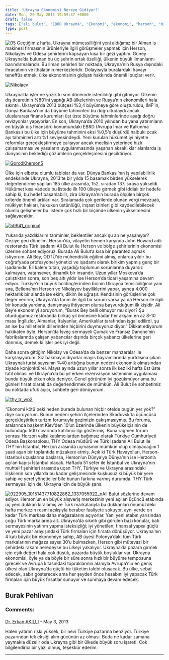 ```yaml
---
title: 'Ukrayna Ekonomisi Nereye Gidiyor?'
date: Mon, 20 May 2013 19:59:37 +0000
draft: false
tags: ["ali bulut", "EBRD Ukrayna", "Ekonomi", "ekonomi", "herson", "Nikolayev", "Odesa", "THY", "THY Odesa", "Turizm", "Ukrayna", "Ukrayna ekonomi", "Ukrayna limanlar", "Ukrayna Türk Toplumu", "Yaşam"]
type: post
---
```


[![05](http://burakpehlivan.org/wp-content/uploads/2013/05/05.jpg)](http://burakpehlivan.org/1423/ukrayna-ekonomisi-nereye-gidiyor-burak-pehlivan/attachment/05/)
Geçtiğimiz hafta, Ukrayna mümessilliğini yeni aldığımız bir Alman iş makinesi firmasının ürünleriyle ilgili görüşmeler yapmak için Herson, Nikolayev ve Odesa şehirlerini kapsayan kısa bir gezi yaptım. Güney Ukrayna’da bulunan bu üç şehrin ortak özelliği, ülkenin büyük limanlarını barındırmalarıdır. Bu liman şehirleri bir noktada, Ukrayna’nın Rusya dışındaki ihracatının ve ithalatının merkezleridir. Dolayısıyla buralardaki havayı teneffüs etmek, ülke ekonomisinin gidişatı hakkında önemli ipuçları verir.

[![Nikolaev](http://burakpehlivan.org/wp-content/uploads/2013/05/Nikolaev.jpg)](http://burakpehlivan.org/1423/ukrayna-ekonomisi-nereye-gidiyor-burak-pehlivan/nikolaev/)

Ukrayna’da işler ne yazık ki son dönemde istenildiği gibi gitmiyor. Ülkenin dış ticaretinin %80’ini yaptığı AB ülkelerinin ve Rusya’nın ekonomileri hala sıkıntılı. Ukrayna’da 2013 bütçesi %3,4 büyümeye göre oluşturuldu, IMF’in, Dünya Bankası’nın da büyüme tahminleri bu doğrultudaydı ancak uluslararası finans kurumları üst üste büyüme tahminlerinde aşağı doğru revizyonlar yapıyorlar. En son, Ukrayna’da 2010 yılından bu yana yatırımların en büyük dış finansörü konumundaki EBRD (Avrupa İmar ve Kalkınma Bankası) bu ülke için büyüme tahminini eksi %0,5’e düşürdü halbuki ocak ayı tahminleri artı %1 seviyesindeydi. Yeni kurulan hükümet iyi niyetle reformlar gerçekleştirmeye çalışıyor ancak meclisin yeterince hızlı çalışamaması ve yasaların uygulanmasında yaşanan aksaklıklar alanlarda iş dünyasının beklediği çözümlerin gerçekleşmesini geciktiriyor.

[![GorodKherson5](http://burakpehlivan.org/wp-content/uploads/2013/05/GorodKherson5.jpg)](http://burakpehlivan.org/1423/ukrayna-ekonomisi-nereye-gidiyor-burak-pehlivan/gorodkherson5/)

Ülke için elbette olumlu tablolar da var. Dünya Bankası’nın iş yapılabilirlik endeksinde Ukrayna, 2013’te bir yılda 15 basamak birden yükselerek değerlendirme yapılan 185 ülke arasında, 152. sıradan 137. sıraya yükseldi. Hükümet kısa vadede bu listede ilk 100 ülkeye girmek gibi iddialı bir hedefe sahip ki, bu hedef başarılabilir, zira Ukrayna’nın burada ölçülen birçok kriterde önemli artıları var. Sıralamada çok gerilerde olunan vergi mevzuatı, mülkiyet hakları, hukukun üstünlüğü, inşaat izinleri gibi kaydedilebilecek olumlu gelişmeler bu listede çok hızlı bir biçimde ülkenin yükselmesini sağlayacaktır.

[![50941_original](http://burakpehlivan.org/wp-content/uploads/2013/05/50941_original.jpg)](http://burakpehlivan.org/1423/ukrayna-ekonomisi-nereye-gidiyor-burak-pehlivan/50941_original/)

Yukarıda yazdıklarım tahminler, beklentiler ancak şu an ne yaşanıyor? Geziye geri dönelim. Herson’da, vilayetin hemen karşında John Howard adlı restoranda Türk işadamı Ali Bulut ile Herson ve bölge şehirlerinin ekonomisi üzerine sohbet ediyoruz. Burada Ali Bulut’a kısa bir parantez açmak istiyorum. Ali Bey, ODTÜ’de mühendislik eğitimi almış, onlarca yıldır bu coğrafyada profesyonel yönetici ve işadamı olarak birikim yapmış genç bir işadamıdır. Eli kalem tutan, yaşadığı toplumun sorunlarına duyarsız kalmayan, vatansever, dinamik bir insandır. Uzun yıllar Moskova’da çalıştıktan sonra, son beş altı yıldır ise Herson’da ticari yaşamına devam ediyor. Türkiye’nin büyük holdinglerinden birinin Ukrayna temsilciliğinin yanı sıra, Bellona’nın Herson ve Nikolayev bayiliklerini yapar, ayrıca 4.000 hektarlık bir alanda ise ekim, dikim ile uğraşır. Kendisinin görüşlerine çok değer veririm, Ukrayna’da tarım ile ilgili bir sorum varsa ya da Herson ile ilgili bir konuda yardıma, danışmaya ihtiyacım olursa başvurduğum ilk kişidir. Ali Bey’e ekonomiyi soruyorum, “Burak Bey belli olmuyor mu diyor? Şu oturduğumuz restoranda birkaç yıl öncesine kadar her akşam en az 8-10 masa İngilizler, Almanlar, İtalyanlar, Amerikalılar tarafından işgal edilirdi, şu an ise bu milletlerin dillerinden hiçbirini duymuyoruz diyor.” Dikkat ediyorum hakikaten öyle. Herson’da İsveç sermayeli Çumak ve Fransız Danone’nin fabrikalarında çalışan yabancılar dışında birçok yabancı ülkelerine geri dönmüş, demek ki işler pek iyi değil.

Daha sonra gittiğim Nikolay ve Odesa’da da benzer manzaralar ile karşılaşıyorum. Siz bakmayın diyorlar mayıs bayramlarında yurtdışına çıkan Ukraynalı turist sayısının %40 arttığına bunun nedeni ekonomik olmasından ziyade konjonktürel. Mayıs ayında uzun yıllar sonra ilk kez iki hafta üst üste tatil olması ve Ukrayna’da bu yıl erken rezervasyon sisteminin uygulaması bunda büyük etken oldu deniyor. Genel görünüm iyi gözükmüyor ama bu günleri fırsat olarak da değerlendirmek de mümkün. Ali Bulut ile sohbetimiz bu noktada ufuk açıcı, sohbete geri dönüyorum.

[![thy_tr_wp2](http://burakpehlivan.org/wp-content/uploads/2013/05/thy_tr_wp2.jpg)](http://burakpehlivan.org/1423/ukrayna-ekonomisi-nereye-gidiyor-burak-pehlivan/thy_tr_wp2/)

“Ekonomi kötü peki neden burada bulunan hiçbir otelde bugün yer yok?” diye soruyorum. Bunun nedeni şehrin ilçelerinden Skadovsk’ta üçüncüsü gerçekleştirilen turizm forumuyla gezimizin çakışmasıymış. Bu foruma, aralarında başkent Kiev’den 10’un üzerinde ülkenin büyükelçisinin de bulunduğu 500 civarında katılımcı ilgi göstermiş. Buna rağmen forum sonrası Herzon valisi katılımcılardan bağımsız olarak Türkiye Cumhuriyeti Odesa Başkonsolosu, THY Odesa müdürü ve Türk işadamı Ali Bulut ile THY’nin İstanbul, Herzon arasında uçmasının mümkün olup olmayacağını 1 saati aşan bir toplantıda müzakere etmiş. Açık ki Türk Havayolları, Herson- İstanbul uçuşlarına başlarsa, Herson’un Dünya’ya Dünya’nın ise Herzon’a açılan kapısı İstanbul olacak. Haftada 51 sefer ile İstanbul ve Ukrayna’nın muhtelif şehirleri arasında uçan THY, Türkiye ve Ukrayna arasındaki ilişkilerin son yıllarda bu kadar gelişmesinde kuşkusuz ki büyük bir yere sahip ve yerel yöneticiler bile bunun farkına varmış durumda. THY Türk sermayesi için de, Ukrayna için de büyük şans.

[![922905_10151437710822862_1337055922_n](http://burakpehlivan.org/wp-content/uploads/2013/05/922905_10151437710822862_1337055922_n.jpg)](http://burakpehlivan.org/1423/ukrayna-ekonomisi-nereye-gidiyor-burak-pehlivan/922905_10151437710822862_1337055922_n/)Ali Bulut sözlerine devam ediyor. Herson’un en büyük alışveriş merkezinin yeni açılan üçüncü etabında üç yeni dükkan kiralamış ve Türk markalarıyla bu dükkanları önümüzdeki hafta merkezin resmi açılışıyla beraber faaliyete sokuyor, aynı yerde on kadar Türk markası daha mağazalarını açıyorlar. Yani yeni etabın yarısından çoğu Türk markalarına ait. Ukrayna’da sıkıntı gibi görülen bazı konular, batı sermayesinin yatırım yapma isteksizliği; iyi yönetilen, finansal yapısı güçlü ve yeni pazar arayışındaki Türk firmaları için fırsata dönüşüyor. Ukrayna’nın 4 katı büyük bir ekonomiye sahip, AB üyesi Polonya’daki tüm Türk markalarının mağaza sayısı 30’u bulmazken, Herson gibi mütevazi bir şehirdeki rakam neredeyse bu ülkeyi yakalıyor. Ukrayna’da pazara girmek için eşik değeri hala çok düşük, pazarda büyük boşluklar var. Ukrayna ekonomisi, öyle ya da böyle bir süre sonra hızlı bir büyüme temposuna girecek ve Avrupa kıtasındaki topraklarının alanıyla Avrupa’nın en geniş ülkesi olan Ukrayna’da güçlü bir tüketim talebi oluşacak. Bu ülke, sebat edecek, sabır gösterecek ama her şeyden önce hesabını iyi yapacak Türk firmaları için büyük fırsatlar sunuyor ve sunmaya devam edecek.

**Burak Pehlivan**
---
### Comments:
#### 
[Dr. Erkan AKILLI]( "eakil@hotmail.com") - <time datetime="2013-05-22 02:21:06">May 3, 2013</time>

Halen yatırım riski yüksek, bir nevi Türkiye pazarına benziyor. Türkiye pazarından tek eksiği alım gücünün az olması. Buda ne kadar zamana yaymakla düzelir oda Ukrayna gibi bir ülkede büyük soru işareti. 
Cok bilgilendirici bir yazı olmuş, teşekkür ederim.
<hr />
